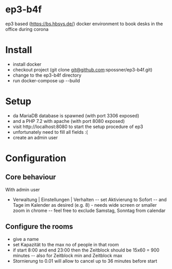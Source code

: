 # ep3-b4f
ep3 based (https://bs.hbsys.de/) docker environment to book desks in the office during corona

# Install
- install docker
- checkout project (git clone git@github.com:spossner/ep3-b4f.git)
- change to the ep3-b4f directory
- run docker-compose up --build

# Setup
- da MariaDB database is spawned (with port 3306 exposed)
- and a PHP 7.2 with apache (with port 8080 exposed)
- visit http://localhost:8080 to start the setup procedure of ep3
- unfortunately need to fill all fields :(
- create an admin user

# Configuration
## Core behaviour
With admin user
- Verwaltung | Einstellungen | Verhalten
-- set Aktivierung to Sofort
-- and Tage im Kalender as desired (e.g. 8) - needs wide screen or smaller zoom in chrome
-- feel free to exclude Samstag, Sonntag from calendar

## Configure the rooms
- give a name
- set Kapazität to the max no of people in that room
- if start 8:00 and end 23:00 then the Zeitblock should be 15x60 = 900 minutes
-- also for Zeitblock min and Zeitblock max
- Stornierung to 0.01 will allow to cancel up to 36 minutes before start
